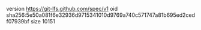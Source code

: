 version https://git-lfs.github.com/spec/v1
oid sha256:5e50a081f6e32936d9715341010d9769a740c571747a81b695ed2cedf07939bf
size 10151
